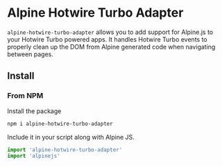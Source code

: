 # Alpine Hotwire Turbo Adapter

`alpine-hotwire-turbo-adapter` allows you to add support for Alpine.js to your Hotwire Turbo powered apps.
It handles Hotwire Turbo events to properly clean up the DOM from Alpine generated code when navigating between pages.

## Install

### From NPM
 Install the package
```bash
npm i alpine-hotwire-turbo-adapter
```
Include it in your script along with Alpine JS.
```javascript
import 'alpine-hotwire-turbo-adapter'
import 'alpinejs'
```
